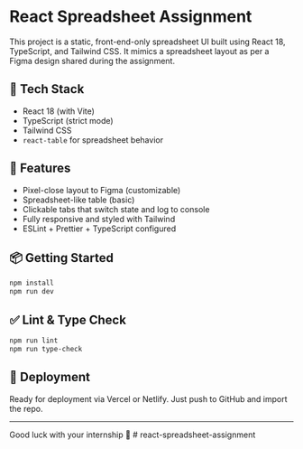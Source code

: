 # React Spreadsheet Assignment

This project is a static, front-end-only spreadsheet UI built using React 18, TypeScript, and Tailwind CSS. It mimics a spreadsheet layout as per a Figma design shared during the assignment.

## 🔧 Tech Stack

- React 18 (with Vite)
- TypeScript (strict mode)
- Tailwind CSS
- `react-table` for spreadsheet behavior

## 🚀 Features

- Pixel-close layout to Figma (customizable)
- Spreadsheet-like table (basic)
- Clickable tabs that switch state and log to console
- Fully responsive and styled with Tailwind
- ESLint + Prettier + TypeScript configured

## 📦 Getting Started

```bash
npm install
npm run dev
```

## ✅ Lint & Type Check

```bash
npm run lint
npm run type-check
```

## 📡 Deployment

Ready for deployment via Vercel or Netlify. Just push to GitHub and import the repo.

---
Good luck with your internship 🚀
#   r e a c t - s p r e a d s h e e t - a s s i g n m e n t  
 